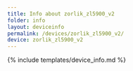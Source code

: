 ```yaml
---
title: Info about zorlik_zl5900_v2
folder: info
layout: deviceinfo
permalink: /devices/zorlik_zl5900_v2/
device: zorlik_zl5900_v2
---
```

{% include templates/device_info.md %}
